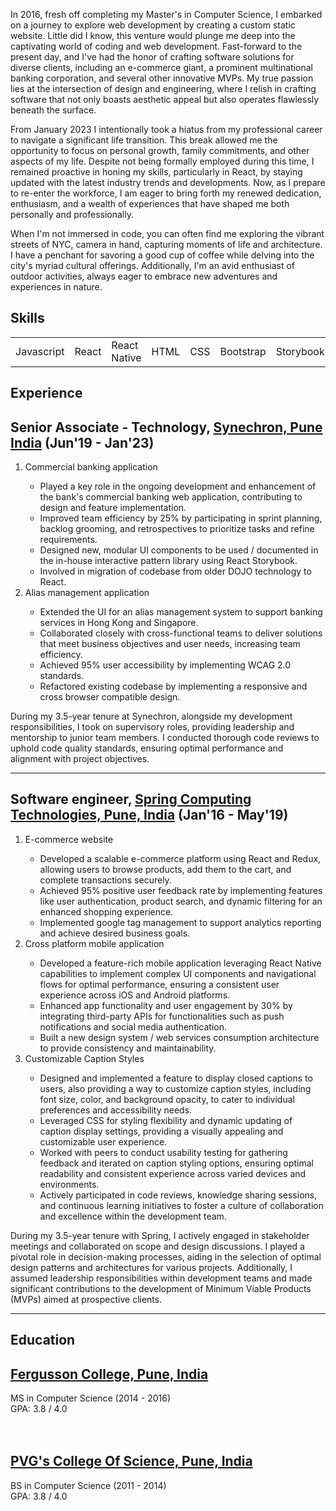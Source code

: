 <section id="about" class="about">
  <p>
    In 2016, fresh off completing my Master's in Computer Science, I embarked on a journey to explore web development by creating a custom static website. Little did I know, this venture would plunge me deep into the captivating world of coding and web development. Fast-forward to the present day, and I've had the honor of crafting software solutions for diverse clients, including an e-commerce giant, a prominent multinational banking corporation, and several other innovative MVPs. My true passion lies at the intersection of design and engineering, where I relish in crafting software that not only boasts aesthetic appeal but also operates flawlessly beneath the surface.
  </p>
  
  <p>
  From January 2023 I intentionally took a hiatus from my professional career to navigate a significant life transition. This break allowed me the opportunity to focus on personal growth, family commitments, and other aspects of my life. Despite not being formally employed during this time, I remained proactive in honing my skills, particularly in React, by staying updated with the latest industry trends and developments. Now, as I prepare to re-enter the workforce, I am eager to bring forth my renewed dedication, enthusiasm, and a wealth of experiences that have shaped me both personally and professionally.
</p>

  <p>
    When I'm not immersed in code, you can often find me exploring the vibrant streets of NYC, camera in hand, capturing moments of life and architecture. I have a penchant for savoring a good cup of coffee while delving into the city's myriad cultural offerings. Additionally, I'm an avid enthusiast of outdoor activities, always eager to embrace new adventures and experiences in nature.
  </p>
</section>

<section id="skills" class="skills">
  <h1>Skills</h1>
  <table>
    <tbody>
      <tr>
        <td>Javascript</td>
        <td>React</td>
        <td>React Native</td>
        <td>HTML</td>
        <td>CSS</td>
        <td>Bootstrap</td>
        <td>Storybook</td>
        <td>jQuery</td>
        <td>Jest</td>
        <td>Webpack</td>
        <td>Github</td>
        <td>VSCode</td>
      </tr>
    </tbody>
  </table>
</section>

<section id="experience" class="experience">
 <h1>Experience</h1>
    <h2>Senior Associate - Technology, <a href="https://www.synechron.com/" target="_blank">Synechron, Pune India</a> (Jun'19 - Jan'23)</h2>
    <ol>
      <li>Commercial banking application</li>
      <ul>
        <li>Played a key role in the ongoing development and enhancement of the bank's commercial banking web application, contributing to design and feature implementation.</li>
        <li>Improved team efficiency by 25% by participating in sprint planning, backlog grooming, and retrospectives to prioritize tasks and refine requirements.</li>
        <li>Designed new, modular UI components to be used / documented in the in-house interactive pattern library using React Storybook.</li>
        <li>Involved in migration of codebase from older DOJO technology to React.</li>
      </ul>
      <li>Alias management application</li>
      <ul>
        <li>Extended the UI for an alias management system to support banking services in Hong Kong and Singapore.</li>
        <li>Collaborated closely with cross-functional teams to deliver solutions that meet business objectives and user needs, increasing team efficiency.</li>
        <li>Achieved 95% user accessibility by implementing WCAG 2.0 standards.</li>
        <li>Refactored existing codebase by implementing a responsive and cross browser compatible design.</li>
      </ul>
    </ol>
 <span class="experience-summary">
   During my 3.5-year tenure at Synechron, alongside my development responsibilities, I took on supervisory roles, providing leadership and mentorship to junior team members. I conducted thorough code reviews to uphold code quality standards, ensuring optimal performance and alignment with project objectives.
 </span>
  
<hr />

<h2>Software engineer, <a href="https://springct.net/" target="_blank">Spring Computing Technologies, Pune, India</a> (Jan'16 - May'19)</h2>
      <ol>
      <li>E-commerce website</li>
        <ul>
          <li>Developed a scalable e-commerce platform using React and Redux, allowing users to browse products, add them to the cart, and complete transactions securely.</li>
          <li>Achieved 95% positive user feedback rate by implementing features like user authentication, product search, and dynamic filtering for an enhanced shopping experience.</li>
          <li>Implemented google tag management to support analytics reporting and achieve desired business goals.</li>
        </ul>
      <li>Cross platform mobile application</li>
      <ul>
        <li>Developed a feature-rich mobile application leveraging React Native capabilities to implement complex UI components and navigational flows for optimal performance, ensuring a consistent user experience across iOS and Android platforms.</li>
        <li>Enhanced app functionality and user engagement by 30% by integrating third-party APIs for functionalities such as push notifications and social media authentication.</li>
        <li>Built a new design system / web services consumption architecture to provide
consistency and maintainability.</li>
      </ul>
        <li>Customizable Caption Styles</li>
       <ul>
         <li>Designed and implemented a feature to display closed captions to users, also providing a way to customize caption styles, including font size, color, and background opacity, to cater to individual preferences and accessibility needs.</li>
         <li>Leveraged CSS for styling flexibility and dynamic updating of caption display settings, providing a visually appealing and customizable user experience.</li>
         <li>Worked with peers to conduct usability testing for gathering feedback and iterated on caption styling options, ensuring optimal readability and consistent experience across varied devices and environments.</li>
         <li>Actively participated in code reviews, knowledge sharing sessions, and continuous learning initiatives to foster a culture of collaboration and excellence within the development team.</li>
       </ul>
      </ol>
 <span class="experience-summary">
    During my 3.5-year tenure with Spring, I actively engaged in stakeholder meetings and collaborated on scope and design discussions. I played a pivotal role in decision-making processes, aiding in the selection of optimal design patterns and architectures for various projects. Additionally, I assumed leadership responsibilities within development teams and made significant contributions to the development of Minimum Viable Products (MVPs) aimed at prospective clients.
  </span>
</section>

 <hr />
 
<section id="education" class="education">
 <h1>Education</h1>
  <h2><a href="https://www.fergusson.edu/" target="_blank">Fergusson College, Pune, India</a></h2>
  MS in Computer Science (2014 - 2016) <br /> GPA: 3.8 / 4.0
  <br /><br /><br />
  <h2><a href="https://pvgcosc.ac.in/" target="_blank">PVG's College Of Science, Pune, India</a></h2>
  BS in Computer Science (2011 - 2014) <br /> GPA: 3.8 / 4.0
</section>
